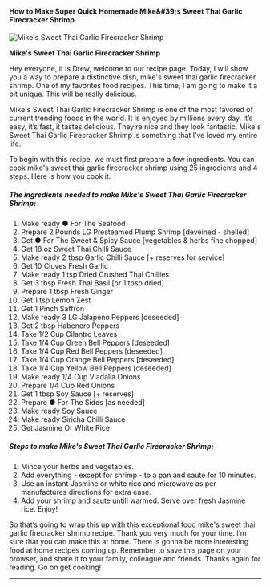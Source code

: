             

#### How to Make Super Quick Homemade Mike&amp;#39;s Sweet Thai Garlic Firecracker Shrimp

![Mike's Sweet Thai Garlic Firecracker Shrimp](https://img-global.cpcdn.com/recipes/44043694ef5fb2f5/751x532cq70/mikes-sweet-thai-garlic-firecracker-shrimp-recipe-main-photo.jpg)

**Mike's Sweet Thai Garlic Firecracker Shrimp**

Hey everyone, it is Drew, welcome to our recipe page. Today, I will show you a way to prepare a distinctive dish, mike's sweet thai garlic firecracker shrimp. One of my favorites food recipes. This time, I am going to make it a bit unique. This will be really delicious.

Mike's Sweet Thai Garlic Firecracker Shrimp is one of the most favored of current trending foods in the world. It is enjoyed by millions every day. It’s easy, it’s fast, it tastes delicious. They’re nice and they look fantastic. Mike's Sweet Thai Garlic Firecracker Shrimp is something that I’ve loved my entire life.

To begin with this recipe, we must first prepare a few ingredients. You can cook mike's sweet thai garlic firecracker shrimp using 25 ingredients and 4 steps. Here is how you cook it.

##### The ingredients needed to make Mike's Sweet Thai Garlic Firecracker Shrimp:

1.  Make ready ● For The Seafood
2.  Prepare 2 Pounds LG Presteamed Plump Shrimp \[deveined - shelled\]
3.  Get ● For The Sweet & Spicy Sauce \[vegetables & herbs fine chopped\]
4.  Get 18 oz Sweet Thai Chilli Sauce
5.  Make ready 2 tbsp Garlic Chilli Sauce \[+ reserves for service\]
6.  Get 10 Cloves Fresh Garlic
7.  Make ready 1 tsp Dried Crushed Thai Chillies
8.  Get 3 tbsp Fresh Thai Basil \[or 1 tbsp dried\]
9.  Prepare 1 tbsp Fresh Ginger
10.  Get 1 tsp Lemon Zest
11.  Get 1 Pinch Saffron
12.  Make ready 3 LG Jalapeno Peppers \[deseeded\]
13.  Get 2 tbsp Habenero Peppers
14.  Take 1/2 Cup Cilantro Leaves
15.  Take 1/4 Cup Green Bell Peppers \[deseeded\]
16.  Take 1/4 Cup Red Bell Peppers \[deseeded\]
17.  Take 1/4 Cup Orange Bell Peppers \[deseeded\]
18.  Take 1/4 Cup Yellow Bell Peppers \[deseeded\]
19.  Make ready 1/4 Cup Viadalia Onions
20.  Prepare 1/4 Cup Red Onions
21.  Get 1 tbsp Soy Sauce \[+ reserves\]
22.  Prepare ● For The Sides \[as needed\]
23.  Make ready Soy Sauce
24.  Make ready Siricha Chilli Sauce
25.  Get Jasmine Or White Rice

##### Steps to make Mike's Sweet Thai Garlic Firecracker Shrimp:

1.  Mince your herbs and vegetables.
2.  Add everything - except for shrimp - to a pan and saute for 10 minutes.
3.  Use an instant Jasmine or white rice and microwave as per manufactures directions for extra ease.
4.  Add your shrimp and saute untill warmed. Serve over fresh Jasmine rice. Enjoy!

So that’s going to wrap this up with this exceptional food mike's sweet thai garlic firecracker shrimp recipe. Thank you very much for your time. I’m sure that you can make this at home. There is gonna be more interesting food at home recipes coming up. Remember to save this page on your browser, and share it to your family, colleague and friends. Thanks again for reading. Go on get cooking!

* * *